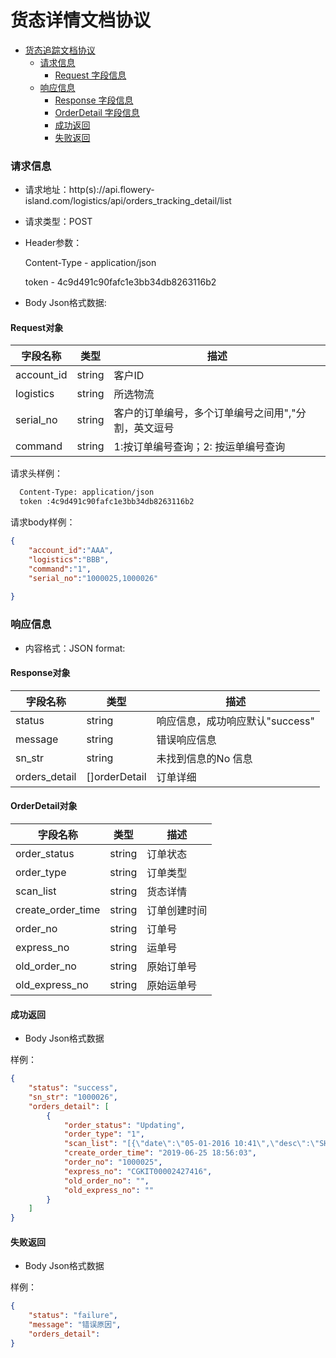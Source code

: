 # 货态详情文档协议

- [货态追踪文档协议](#货态详情文档协议)
    - [请求信息](#请求信息)
      - [Request 字段信息](#Request对象)
    - [响应信息](#响应信息)
      - [Response 字段信息](#Response对象)
      - [OrderDetail 字段信息](#OrderDetail对象)
      - [成功返回](#成功返回)
      - [失败返回](#失败返回)

### 请求信息

- 请求地址：http(s)://api.flowery-island.com/logistics/api/orders_tracking_detail/list

- 请求类型：POST

- Header参数：
  
  Content-Type - application/json
  
  token - 4c9d491c90fafc1e3bb34db8263116b2

- Body Json格式数据:

#### Request对象

| 字段名称 | 类型 |  描述 |
| --- | --- |  --- |
|account_id | string | 客户ID |
|logistics | string | 所选物流 |
|serial_no | string | 客户的订单编号，多个订单编号之间用","分割，英文逗号 |
|command | string | 1:按订单编号查询；2: 按运单编号查询 |

请求头样例：

```html
  Content-Type: application/json
  token :4c9d491c90fafc1e3bb34db8263116b2

```
请求body样例：

``` json
{
    "account_id":"AAA",
    "logistics":"BBB",
    "command":"1",
    "serial_no":"1000025,1000026"
  
}
```
### 响应信息

- 内容格式：JSON format:

#### Response对象

| 字段名称 | 类型 |  描述 |
| --- | --- |  --- |
|status | string | 响应信息，成功响应默认"success" |
|message | string | 错误响应信息 |
|sn_str |  string | 未找到信息的No 信息 |
|orders_detail | []orderDetail | 订单详细 |

#### OrderDetail对象

| 字段名称 | 类型 |  描述 |
| --- | --- |  --- |
|order_status | string | 订单状态 |
|order_type | string | 订单类型 |
|scan_list | string | 货态详情 |
|create_order_time | string | 订单创建时间 |
|order_no | string | 订单号 |
|express_no |   string | 运单号 |
|old_order_no | string | 原始订单号 |
|old_express_no | string | 原始运单号 |

#### 成功返回

- Body Json格式数据

样例：

``` json
{
    "status": "success",
    "sn_str": "1000026",
    "orders_detail": [
        {
            "order_status": "Updating",
            "order_type": "1",
            "scan_list": "[{\"date\":\"05-01-2016 10:41\",\"desc\":\"SHIPMENT RECEIVED BY JNE COUNTER OFFICER AT [JAKARTA]\"}]",
            "create_order_time": "2019-06-25 18:56:03",
            "order_no": "1000025",
            "express_no": "CGKIT00002427416",
            "old_order_no": "",
            "old_express_no": ""
        }
    ]
}
```

#### 失败返回

- Body Json格式数据

样例：

``` json
{
    "status": "failure",
    "message": "错误原因",
    "orders_detail": 
}
```